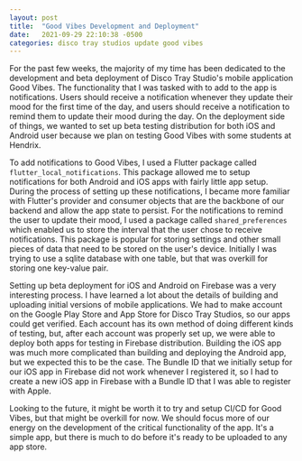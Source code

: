 ```yaml
---
layout: post
title:  "Good Vibes Development and Deployment"
date:   2021-09-29 22:10:38 -0500
categories: disco tray studios update good vibes
---
```


For the past few weeks, the majority of my time has been dedicated to the development and beta deployment of Disco Tray Studio's mobile application Good Vibes. The functionality that I was tasked with to add to the app is notifications. Users should receive a notification whenever they update their mood for the first time of the day, and users should receive a notification to remind them to update their mood during the day. On the deployment side of things, we wanted to set up beta testing distribution for both iOS and Android user because we plan on testing Good Vibes with some students at Hendrix. 

To add notifications to Good Vibes, I used a Flutter package called `flutter_local_notifications`. This package allowed me to setup notifications for both Android and iOS apps with fairly little app setup. During the process of setting up these notifications, I became more familiar with Flutter's provider and consumer objects that are the backbone of our backend and allow the app state to persist. For the notifications to remind the user to update their mood, I used a package called `shared_preferences` which enabled us to store the interval that the user chose to receive notifications. This package is popular for storing settings and other small pieces of data that need to be stored on the user's device. Initially I was trying to use a sqlite database with one table, but that was overkill for storing one key-value pair. 

Setting up beta deployment for iOS and Android on Firebase was a very interesting process. I have learned a lot about the details of building and uploading initial versions of mobile applications. We had to make account on the Google Play Store and App Store for Disco Tray Studios, so our apps could get verified. Each account has its own method of doing different kinds of testing, but, after each account was properly set up, we were able to deploy both apps for testing in Firebase distribution. Building the iOS app was much more complicated than building and deploying the Android app, but we expected this to be the case. The Bundle ID that we initially setup for our iOS app in Firebase did not work whenever I registered it, so I had to create a new iOS app in Firebase with a Bundle ID that I was able to register with Apple. 

Looking to the future, it might be worth it to try and setup CI/CD for Good Vibes, but that might be overkill for now. We should focus more of our energy on the development of the critical functionality of the app. It's a simple app, but there is much to do before it's ready to be uploaded to any app store. 

